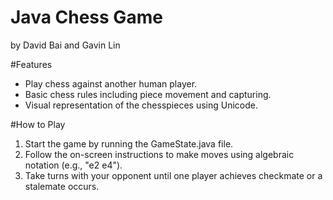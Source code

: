 # Java Chess Game

by David Bai and Gavin Lin 

#Features

 - Play chess against another human player.
 - Basic chess rules including piece movement and capturing.
 - Visual representation of the chesspieces using Unicode.

#How to Play

1. Start the game by running the GameState.java file.
2. Follow the on-screen instructions to make moves using algebraic notation (e.g., "e2 e4").
3. Take turns with your opponent until one player achieves checkmate or a stalemate occurs.

